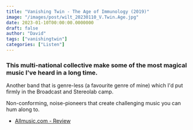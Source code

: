 ```yaml
---
title: "Vanishing Twin - The Age of Immunology (2019)"
image: "/images/post/wilt_20230110_V.Twin.Age.jpg"
date: 2023-01-10T00:00:00.0000000
draft: false
author: "David"
tags: ["vanishingtwin"]
categories: ["Listen"]
---
```

### This multi-national collective make some of the most magical music I've heard in a long time.

 Another band that is genre-less (a favourite genre of mine) which I'd put firmly in the Broadcast and Stereolab camp.

 Non-conforming, noise-pioneers that create challenging music you can hum along to. 

-  [Allmusic.com - Review](https://www.allmusic.com/album/choose-your-own-adventure-mw0002968637)

